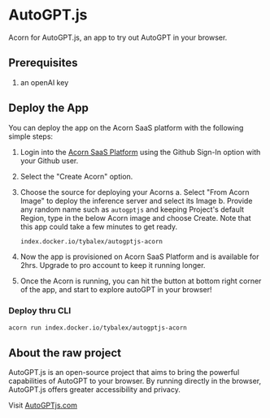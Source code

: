 

# AutoGPT.js

Acorn for AutoGPT.js, an app to try out AutoGPT in your browser.

## Prerequisites

1. an openAI key

## Deploy the App

You can deploy the app on the Acorn SaaS platform with the following simple steps:

1. Login into the [Acorn SaaS Platform](https://beta.acorn.io/) using the Github Sign-In option with your Github user.
2. Select the "Create Acorn" option.
3. Choose the source for deploying your Acorns
  a. Select "From Acorn Image" to deploy the inference server and select its Image
  b. Provide any random name such as `autogptjs` and keeping Project's default Region, type in the below Acorn image and choose Create. Note that this app could take a few minutes to get ready.
    ```bash
    index.docker.io/tybalex/autogptjs-acorn
    ```

4. Now the app is provisioned on Acorn SaaS Platform and is available for 2hrs. Upgrade to pro account to keep it running longer.
5. Once the Acorn is running, you can hit the button at bottom right corner of the app, and start to explore autoGPT in your browser! 

### Deploy thru CLI

```bash
acorn run index.docker.io/tybalex/autogptjs-acorn
```


## About the raw project
AutoGPT.js is an open-source project that aims to bring the powerful capabilities of AutoGPT to your browser. By running directly in the browser, AutoGPT.js offers greater accessibility and privacy.

Visit [AutoGPTjs.com](https://autogptjs.com)